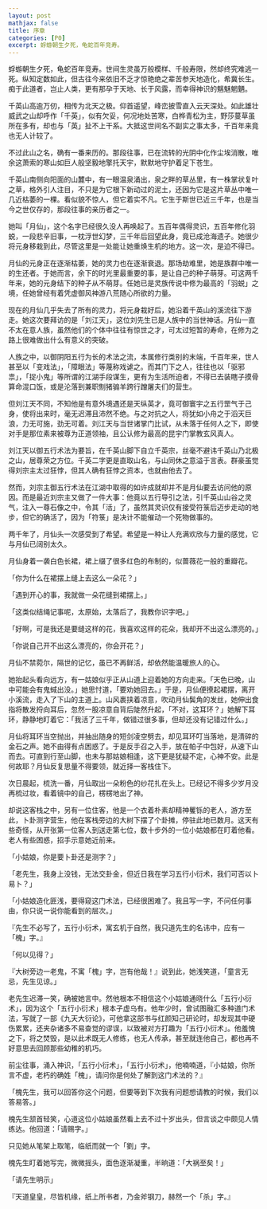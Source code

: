 ```yaml
---
layout: post
mathjax: false
title: 序章
categories: [P0]
excerpt: 蜉蝣朝生夕死，龟蛇百年竞寿。
---
```

蜉蝣朝生夕死，龟蛇百年竞寿。世间生灵虽万般模样、千般寿限，然却终究难逃一死。纵知定数如此，但古往今来依旧不乏才惊艳绝之辈苦参天地造化，希冀长生。痴于此道者，岂止人类，更有那孕于天地、长于风露，而幸得神识的魑魅魍魉。

千英山高逾万仞，相传为北天之极。仰首遥望，峰峦披雪直入云天深处。如此雄壮威武之山却呼作「千英」，似有欠妥，何况地处苦寒，白桦青松为主，野莎蔓草虽所在多有，却也与「英」扯不上干系。大抵这世间名不副实之事太多，千百年来竟也无人计较了。

不过此山之名，确有一番来历的。那段往事，已在流转的光阴中化作尘埃消散，唯余这萧索的寒山如巨人般坚毅地擎托天宇，默默地守护着足下苍生。

千英山南侧向阳面的山麓中，有一眼温泉涌出，泉之畔的草丛里，有一株掌状复叶之草，格外引人注目，不只是为它根下新动过的泥土，还因为它是这片草丛中唯一几近枯萎的一棵。看似貌不惊人，但它着实不凡。它生于斯世已近三千年，也是当今之世仅存的，那段往事的亲历者之一。

她叫「月仙」，这个名字已经很久没人再唤起了。五百年偶得灵识，五百年修化羽蜕，一段悲辛旧事，一枕浮世幻梦，三千年后回望此身，竟已成沧海遗孑。她很少将元身移栽到此，尽管这里是一处能让她重焕生机的地方。这一次，是迫不得已。

月仙的元身正在逐渐枯萎，她的灵力也在逐渐衰退。那场劫难里，她是族群中唯一的生还者。于她而言，余下的时光里最重要的事，是让自己的种子萌芽。可这两千年来，她的元身结下的种子从不萌芽。任她已是灵族传说中修为最高的「羽蜕」之境，任她曾经有着凭虚御风神游八荒随心所欲的力量。

现在的月仙几乎失去了所有的灵力，将元身栽好后，她沿着千英山的溪流往下游走。她这次要拜访的是「刘江天」，这位刘先生已是人族中的当世神话。月仙一直不太在意人族，虽然他们的个体中往往有惊世之才，可太过短暂的寿命，在修为之路上很难做出什么有意义的突破。

人族之中，以御阴阳五行为长的术法之流，本属修行类别的末端，千百年来，世人甚至以「变戏法」，「障眼法」等蔑称戏谑之。而其门下之人，往往也以「驱邪祟」，「捉小鬼」等所谓的江湖手段谋生，更有为生活所迫者，不得已去装瞎子摸骨算命混口饭，或是沦落到兼职劁猪骟羊跨行蹭屠夫们的营生。

但刘江天不同，不知他是有意外境遇还是天纵英才，竟可御寰宇之五行罡气于己身，使将出来时，毫无迟滞且沛然不绝。与之对抗之人，将犹如小舟之于滔天巨浪，力无可施，劲无可着。刘江天与当世诸掌门比试，从未落于任何人之下，即使对手是那位素来被尊为正道领袖，且公认修为最高的昆宇门掌教玄风真人。

刘江天以御五行术法为要旨，在千英山脚下自立千英宗，丝毫不避讳千英山乃北极之山，居尊荣之方位。千英二字更是直取山名，与山同休之意溢于言表。群豪虽觉得刘宗主太过狂悖，但其人确有狂悖之资本，也就由他去了。

然而，刘宗主御五行术法在江湖中取得的如许成就却并不是月仙要去访问他的原因。而是最近刘宗主又做了一件大事：他竟以五行导引之法，引千英山山谷之灵气，注入一尊石像之中，令其「活」了，虽然其灵识仅有接受符箓后迈步走动的地步，但它的确活了，因为「符箓」是决计不能催动一个死物做事的。

两千年了，月仙头一次感受到了希望。希望是一种让人充满欢欣与力量的感觉，它与月仙已阔别太久。

月仙身着一袭白色长裙，裙上缀了很多红色的布制的，似蔷薇花一般的重瓣花。

「你为什么在裙摆上缝上去这么一朵花？」

「遇到开心的事，我就做一朵花缝到裙摆上。」

「这类似结绳记事呢，太原始，太落后了，我教你识字吧。」

「好啊，可是我还是要缝这样的花，我喜欢这样的花朵，我却开不出这么漂亮的。」

「你说自己开不出这么漂亮的，你会开花？」

月仙不禁菀尔，隔世的记忆，虽已不再鲜活，却依然能温暖旅人的心。

她抬起头看向远方，有一姑娘似乎正从山道上迎着她的方向走来。「天色已晚，山中可能会有鬼蜮出没。」她思忖道，「要劝她回去。」于是，月仙便撩起裙摆，离开小溪流，走入了下山的主道上。山风裹挟着凉意，吹动月仙鬓角的发丝，她伸出食指将散发捋向耳后，忽然一股凉意自背后陡然升起，「不对，这耳环？」她解下耳环，静静地盯着它：「我活了三千年，做错过很多事，但却还没有记错过什么。」

月仙将耳环当空抛出，并抽出随身的短剑凌空劈去，却见耳环叮当落地，是清碎的金石之声。她不由得有点困惑了。于是反手召之入手，放在帕子中包好，从速下山而去。可直到行至山脚，也未与那姑娘相逢，这下更是犹疑不定，心神不安。此是何故耶？月仙反复思量不得要领，就近择一客栈住下。

次日晨起，梳洗一番，月仙取出一朵粉色的纱花扎在头上。已经记不得多少岁月没再梳过妆，看着镜中的自己，楞楞地出了神。

却说这客栈之中，另有一位住客，他是一个衣着朴素却精神矍铄的老人，游方至此，卜卦测字营生，他在客栈旁边的大树下摆了个卦摊，停驻此地已数月。这天有些奇怪，从开张第一位客人到送走第七位，数十步外的一位小姑娘都在盯着他看。老人有些困惑，招手示意她近前来。

「小姑娘，你是要卜卦还是测字？」

「老先生，我身上没钱，无法交卦金，但近日我在学习五行小衍术，我们可否以卜易卜？」

「小姑娘造化匪浅，要得窥这门术法，已经很困难了。我且写一字，不问任何事由，你只说一说你能看到的层次。」

『先生不必写了，五行小衍术，寓玄机于自然，我只道先生的名讳中，应有一「槐」字。』

「何以见得？」

『大树旁边一老鬼，不寓「槐」字，岂有他哉！』说到此，她浅笑道，「童言无忌，先生见谅。」

老先生迟滞一笑，确被她言中。然他根本不相信这个小姑娘通晓什么「五行小衍术」，因为这个「五行小衍术」根本子虚乌有。他年少时，曾试图融汇多种道门术法，写就了一部《九天大衍论》，可他拿这部书与红颜知己研论时，却发现其中硬伤累累，还夹杂诸多不易查觉的谬误，以致被对方打趣为「五行小衍术」。他羞愧之下，将之焚毁，是以此术既无人修练，也无人传承，甚至就连他自己，都也再不好意思去回顾那些幼稚的机巧。

前尘往事，涌入神识，「五行小衍术」，「五行小衍术」，他喃喃道，『小姑娘，你所言不虚，老朽的确姓「槐」，请问你是何处了解到这门术法的？』

「槐先生，我可以回答你这个问题，但要等到下次我有问题想请教的时候，我们以答易答。」

槐先生颔首轻笑，心道这位小姑娘虽然看上去不过十岁出头，但言谈之中颇见人情练达。他回道：「请赐字。」

只见她从笔架上取笔，临纸而就一个「劉」字。

槐先生盯着她写完，微微摇头，面色逐渐凝重，半晌道：「大祸至矣！」

「请先生明示」

『天道皇皇，尽皆机缘，纸上所书者，乃金斧钢刀，赫然一个「杀」字。』